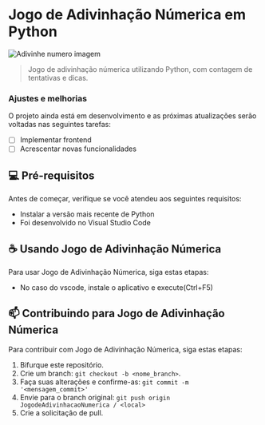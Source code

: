 # Jogo de Adivinhação Númerica em Python

<img src="https://images-na.ssl-images-amazon.com/images/I/61JH59ue0xL.png" alt="Adivinhe numero imagem">

> Jogo de adivinhação númerica utilizando Python, com contagem de tentativas e dicas.

### Ajustes e melhorias

O projeto ainda está em desenvolvimento e as próximas atualizações serão voltadas nas seguintes tarefas:

- [ ] Implementar frontend
- [ ] Acrescentar novas funcionalidades

## 💻 Pré-requisitos

Antes de começar, verifique se você atendeu aos seguintes requisitos:
* Instalar a versão mais recente de Python
* Foi desenvolvido no Visual Studio Code


## ☕ Usando Jogo de Adivinhação Númerica

Para usar Jogo de Adivinhação Númerica, siga estas etapas:
* No caso do vscode, instale o aplicativo e execute(Ctrl+F5)

## 📫 Contribuindo para Jogo de Adivinhação Númerica
Para contribuir com Jogo de Adivinhação Númerica, siga estas etapas:

1. Bifurque este repositório.
2. Crie um branch: `git checkout -b <nome_branch>`.
3. Faça suas alterações e confirme-as: `git commit -m '<mensagem_commit>'`
4. Envie para o branch original: `git push origin JogodeAdivinhacaoNumerica / <local>`
5. Crie a solicitação de pull.
